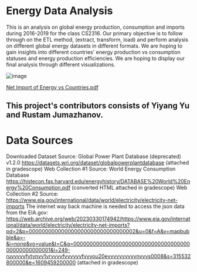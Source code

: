 # Energy Data Analysis

This is an analysis on global energy production, consumption and imports during 2016-2019 for the class CS2316. 
Our primary objective is to follow through on the ETL method, (extract, transform, load) and perform analysis on different global energy datasets in different formats.
We are hoping to gain insights into different countries' energy production vs consumption statuses and energy production efficiencies. 
We are hoping to display our final analysis through different visualizations.

![image](https://github.com/yuy3y/EnergyDataAnalysis/assets/59656983/8b7d0974-559e-452d-a21c-d61ec2d2e0ba)


[Net Import of Energy vs Countries.pdf](https://github.com/yuy3y/EnergyDataAnalysis/files/13405240/Net.Import.of.Energy.vs.Countries.pdf)


## This project's contributors consists of Yiyang Yu and Rustam Jumazhanov.

# Data Sources

Downloaded Dataset Source: Global Power Plant Database (deprecated) v1.2.0 https://datasets.wri.org/dataset/globalpowerplantdatabase (attached in gradescope)
Web Collection #1 Source: World Energy Consumption Database https://histecon.fas.harvard.edu/energyhistory/DATABASE%20World%20Energy%20Consumption.pdf (converted HTML attached in gradescope)
Web Collection #2 Source: https://www.eia.gov/international/data/world/electricity/electricity-net-imports The internet way back machine is needed to access the json data from the EIA.gov: https://web.archive.org/web/20230330174942/https://www.eia.gov/international/data/world/electricity/electricity-net-imports?pd=2&p=000000000000000000000000000000002&u=0&f=A&v=mapbubble&a=-&i=none&vo=value&t=C&g=00000000000000000000000000000000000000000000000001&l=249-ruvvvvvfvtvnvv1vrvvvvfvvvvvvfvvvou20evvvvvvvvvvnvvvs0008&s=315532800000&e=1609459200000 (attached in gradescope)
